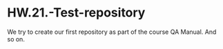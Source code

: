 # HW.21.-Test-repository
We try to create our first repository as part of the course QA Manual. And so on.
